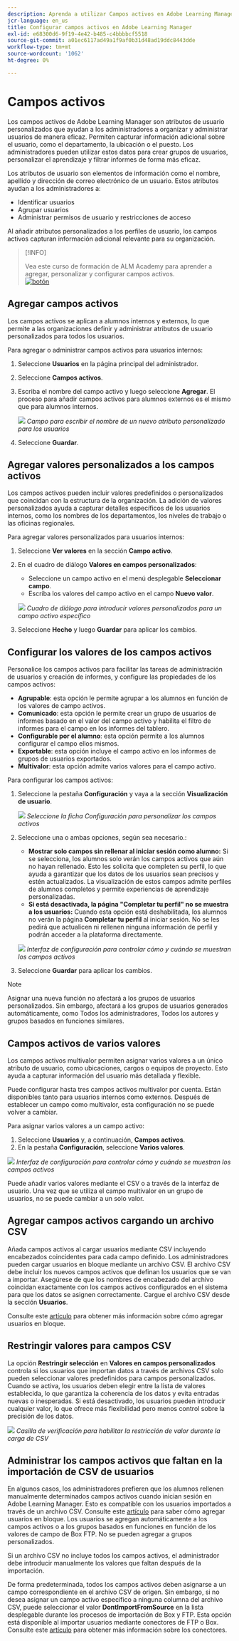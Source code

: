 ```yaml
---
description: Aprenda a utilizar Campos activos en Adobe Learning Manager para capturar, organizar y administrar información de usuario personalizada. Mejora la creación de informes, el filtrado y la segmentación de usuarios con configuraciones de campo flexibles.
jcr-language: en_us
title: Configurar campos activos en Adobe Learning Manager
exl-id: e68300d6-9f19-4e42-b485-c4bbbbcf5518
source-git-commit: a01ec6117ad49a1f9af0b31d48ad19ddc8443dde
workflow-type: tm+mt
source-wordcount: '1062'
ht-degree: 0%

---
```


# Campos activos

Los campos activos de Adobe Learning Manager son atributos de usuario personalizados que ayudan a los administradores a organizar y administrar usuarios de manera eficaz. Permiten capturar información adicional sobre el usuario, como el departamento, la ubicación o el puesto. Los administradores pueden utilizar estos datos para crear grupos de usuarios, personalizar el aprendizaje y filtrar informes de forma más eficaz.

Los atributos de usuario son elementos de información como el nombre, apellido y dirección de correo electrónico de un usuario. Estos atributos ayudan a los administradores a:

* Identificar usuarios
* Agrupar usuarios
* Administrar permisos de usuario y restricciones de acceso

Al añadir atributos personalizados a los perfiles de usuario, los campos activos capturan información adicional relevante para su organización.

>[!INFO]
>
>Vea este curso de formación de ALM Academy para aprender a agregar, personalizar y configurar campos activos.<br>[![botón](assets/launch-training-button.png)](https://content.adobelearningmanageracademy.com/app/learner?accountId=98632#/course/7555741)</br>

## Agregar campos activos

Los campos activos se aplican a alumnos internos y externos, lo que permite a las organizaciones definir y administrar atributos de usuario personalizados para todos los usuarios.

Para agregar o administrar campos activos para usuarios internos:

1. Seleccione **Usuarios** en la página principal del administrador.

2. Seleccione **Campos activos**.

3. Escriba el nombre del campo activo y luego seleccione **Agregar**. El proceso para añadir campos activos para alumnos externos es el mismo que para alumnos internos.

   ![](assets/add-active-field-alm.png)
   _Campo para escribir el nombre de un nuevo atributo personalizado para los usuarios_

4. Seleccione **Guardar**.

## Agregar valores personalizados a los campos activos

Los campos activos pueden incluir valores predefinidos o personalizados que coincidan con la estructura de la organización. La adición de valores personalizados ayuda a capturar detalles específicos de los usuarios internos, como los nombres de los departamentos, los niveles de trabajo o las oficinas regionales.

Para agregar valores personalizados para usuarios internos:

1. Seleccione **Ver valores** en la sección **Campo activo**.
2. En el cuadro de diálogo **Valores en campos personalizados**:

   * Seleccione un campo activo en el menú desplegable **Seleccionar campo**.
   * Escriba los valores del campo activo en el campo **Nuevo valor**.

   ![](assets/add-value-active-fields.png)
   _Cuadro de diálogo para introducir valores personalizados para un campo activo específico_

3. Seleccione **Hecho** y luego **Guardar** para aplicar los cambios.

## Configurar los valores de los campos activos

Personalice los campos activos para facilitar las tareas de administración de usuarios y creación de informes, y configure las propiedades de los campos activos:

* **Agrupable**: esta opción le permite agrupar a los alumnos en función de los valores de campo activos.
* **Comunicado**: esta opción le permite crear un grupo de usuarios de informes basado en el valor del campo activo y habilita el filtro de informes para el campo en los informes del tablero.
* **Configurable por el alumno**: esta opción permite a los alumnos configurar el campo ellos mismos.
* **Exportable**: esta opción incluye el campo activo en los informes de grupos de usuarios exportados.
* **Multivalor**: esta opción admite varios valores para el campo activo.

Para configurar los campos activos:

1. Seleccione la pestaña **Configuración** y vaya a la sección **Visualización de usuario**.

   ![](assets/settings-active-field.png)
   _Seleccione la ficha Configuración para personalizar los campos activos_

2. Seleccione una o ambas opciones, según sea necesario.:

   * **Mostrar solo campos sin rellenar al iniciar sesión como alumno:** Si se selecciona, los alumnos solo verán los campos activos que aún no hayan rellenado. Esto les solicita que completen su perfil, lo que ayuda a garantizar que los datos de los usuarios sean precisos y estén actualizados. La visualización de estos campos admite perfiles de alumnos completos y permite experiencias de aprendizaje personalizadas.
   * **Si está desactivada, la página &quot;Completar tu perfil&quot; no se muestra a los usuarios:** Cuando esta opción está deshabilitada, los alumnos no verán la página **Completar tu perfil** al iniciar sesión. No se les pedirá que actualicen ni rellenen ninguna información de perfil y podrán acceder a la plataforma directamente.

   ![](assets/user-display-alm.png)
   _Interfaz de configuración para controlar cómo y cuándo se muestran los campos activos_

3. Seleccione **Guardar** para aplicar los cambios.

>[!NOTE]
>
>Asignar una nueva función no afectará a los grupos de usuarios personalizados. Sin embargo, afectará a los grupos de usuarios generados automáticamente, como Todos los administradores, Todos los autores y grupos basados en funciones similares.

## Campos activos de varios valores

Los campos activos multivalor permiten asignar varios valores a un único atributo de usuario, como ubicaciones, cargos o equipos de proyecto. Esto ayuda a capturar información del usuario más detallada y flexible.

Puede configurar hasta tres campos activos multivalor por cuenta. Están disponibles tanto para usuarios internos como externos. Después de establecer un campo como multivalor, esta configuración no se puede volver a cambiar.

Para asignar varios valores a un campo activo:

1. Seleccione **Usuarios** y, a continuación, **Campos activos**.
2. En la pestaña **Configuración**, seleccione **Varios valores**.

![](assets/multi-values.png)
_Interfaz de configuración para controlar cómo y cuándo se muestran los campos activos_

Puede añadir varios valores mediante el CSV o a través de la interfaz de usuario. Una vez que se utiliza el campo multivalor en un grupo de usuarios, no se puede cambiar a un solo valor.

## Agregar campos activos cargando un archivo CSV

Añada campos activos al cargar usuarios mediante CSV incluyendo encabezados coincidentes para cada campo definido. Los administradores pueden cargar usuarios en bloque mediante un archivo CSV. El archivo CSV debe incluir los nuevos campos activos que definan los usuarios que se van a importar. Asegúrese de que los nombres de encabezado del archivo coincidan exactamente con los campos activos configurados en el sistema para que los datos se asignen correctamente. Cargue el archivo CSV desde la sección **Usuarios**.

Consulte este [artículo](/help/migrated/administrators/feature-summary/add-users-user-groups.md) para obtener más información sobre cómo agregar usuarios en bloque.

## Restringir valores para campos CSV

La opción **Restringir selección** en **Valores en campos personalizados** controla si los usuarios que importan datos a través de archivos CSV solo pueden seleccionar valores predefinidos para campos personalizados. Cuando se activa, los usuarios deben elegir entre la lista de valores establecida, lo que garantiza la coherencia de los datos y evita entradas nuevas o inesperadas. Si está desactivado, los usuarios pueden introducir cualquier valor, lo que ofrece más flexibilidad pero menos control sobre la precisión de los datos.

![](assets/restrict-active.png)
_Casilla de verificación para habilitar la restricción de valor durante la carga de CSV_

## Administrar los campos activos que faltan en la importación de CSV de usuarios

En algunos casos, los administradores prefieren que los alumnos rellenen manualmente determinados campos activos cuando inician sesión en Adobe Learning Manager. Esto es compatible con los usuarios importados a través de un archivo CSV. Consulte este [artículo](/help/migrated/administrators/feature-summary/add-users-user-groups.md) para saber cómo agregar usuarios en bloque. Los usuarios se agregan automáticamente a los campos activos o a los grupos basados en funciones en función de los valores de campo de Box FTP. No se pueden agregar a grupos personalizados.

Si un archivo CSV no incluye todos los campos activos, el administrador debe introducir manualmente los valores que faltan después de la importación.

De forma predeterminada, todos los campos activos deben asignarse a un campo correspondiente en el archivo CSV de origen. Sin embargo, si no desea asignar un campo activo específico a ninguna columna del archivo CSV, puede seleccionar el valor **DontImportFromSource** en la lista desplegable durante los procesos de importación de Box y FTP. Esta opción está disponible al importar usuarios mediante conectores de FTP o Box. Consulte este [artículo](https://experienceleague.adobe.com/es/docs/learning-manager/using/integration/connectors) para obtener más información sobre los conectores.



